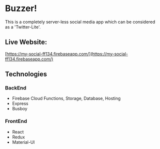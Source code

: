 # Buzzer!

This is a completely server-less social media app which can be considered as a 'Twitter-Lite'.

## Live Website: 
[https://my-social-ff134.firebaseapp.com/](https://my-social-ff134.firebaseapp.com/)

## Technologies
### BackEnd
- Firebase Cloud Functions, Storage, Database, Hosting
- Express
- Busboy

### FrontEnd
- React
- Redux
- Material-UI
